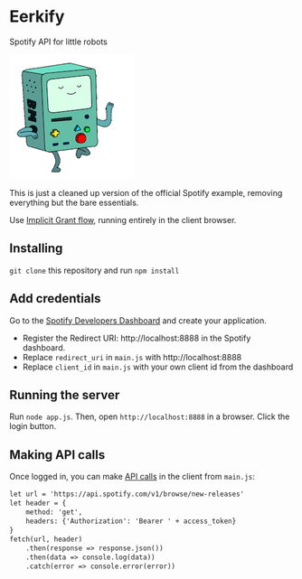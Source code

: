 # Eerkify 

Spotify API for little robots

![bmo](bmo.gif)

This is just a cleaned up version of the official Spotify example, removing everything but the bare essentials. 

Use [Implicit Grant flow](https://developer.spotify.com/documentation/general/guides/authorization-guide/), running entirely in the client browser. 

## Installing

`git clone` this repository and run `npm install`

## Add credentials
Go to the [Spotify Developers Dashboard](https://beta.developer.spotify.com/dashboard) and create your application. 

 * Register the Redirect URI: http://localhost:8888 in the Spotify dashboard.
 * Replace `redirect_uri` in `main.js` with http://localhost:8888
 * Replace `client_id` in `main.js` with your own client id from the dashboard

## Running the server
Run `node app.js`. Then, open `http://localhost:8888` in a browser. Click the login button.

## Making API calls
Once logged in, you can make [API calls](https://developer.spotify.com/documentation/web-api/reference-beta/) in the client from `main.js`:

```
let url = 'https://api.spotify.com/v1/browse/new-releases'
let header = {
    method: 'get',
    headers: {'Authorization': 'Bearer ' + access_token}
}
fetch(url, header)
    .then(response => response.json())
    .then(data => console.log(data))
    .catch(error => console.error(error))
```